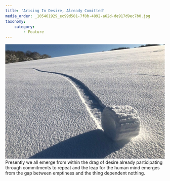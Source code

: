 ```yaml
---
title: 'Arising In Desire, Already Comitted'
media_order: _105461929_ec99d581-7f8b-4892-a62d-de917d9ec7b0.jpg
taxonomy:
    category:
        - Feature
---
```


![](tracks_snow.jpg)
Presently we all emerge from within the drag of desire already participating through commitments to repeat and the leap for the human mind emerges from the gap between emptiness and the thing dependent nothing. 